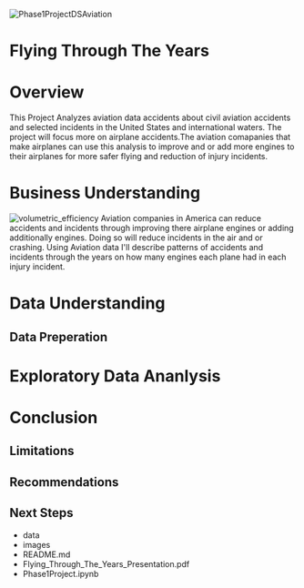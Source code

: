 ![Phase1ProjectDSAviation](https://github.com/BlackXWulf/Flying-Through-The-Years/assets/85573566/0c3dc657-275e-47d9-af6e-eb00c6d6f8cd)
# Flying Through The Years
# Overview
This Project Analyzes aviation data accidents about civil aviation accidents and selected incidents in the United States and international waters. The project will focus more on airplane accidents.The aviation comapanies that make airplanes can use this analysis to improve and or add more engines to their airplanes for more safer flying and reduction of injury incidents.
# Business Understanding
![volumetric_efficiency](https://github.com/BlackXWulf/Flying-Through-The-Years/assets/85573566/34724db0-37ef-4ae2-ab80-88a9b54103e2)
 Aviation companies in America can reduce accidents and incidents through improving there airplane engines or adding additionally engines. Doing so will reduce incidents in the air and or crashing. Using Aviation data I'll describe patterns of accidents and incidents through the years on how many engines each plane had in each injury incident.
# Data Understanding

## Data Preperation

# Exploratory Data Ananlysis

# Conclusion

## Limitations

## Recommendations

## Next Steps 

- data
- images
- README.md
- Flying_Through_The_Years_Presentation.pdf
- Phase1Project.ipynb
